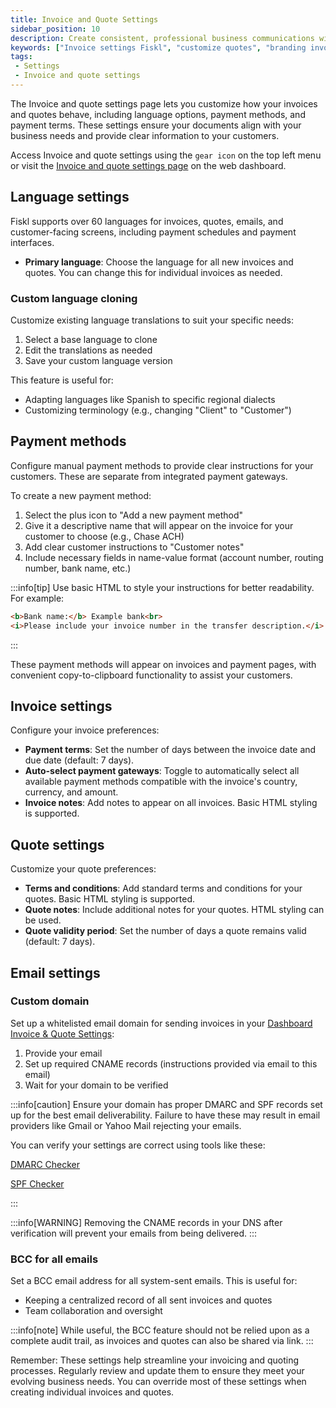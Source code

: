 ```yaml
---
title: Invoice and Quote Settings
sidebar_position: 10
description: Create consistent, professional business communications with Fiskl's customizable invoice and quote templates. Reflect your brand effectively.
keywords: ["Invoice settings Fiskl", "customize quotes", "branding invoices", "professional invoicing Fiskl", "quote templates"]
tags:
 - Settings
 - Invoice and quote settings
---
```


The Invoice and quote settings page lets you customize how your invoices and quotes behave, including language options, payment methods, and payment terms. These settings ensure your documents align with your business needs and provide clear information to your customers.

Access Invoice and quote settings using the `gear icon` on the top left menu or visit the [Invoice and quote settings page](https://my.fiskl.com/invoice-settings) on the web dashboard.

## Language settings

Fiskl supports over 60 languages for invoices, quotes, emails, and customer-facing screens, including payment schedules and payment interfaces.

- **Primary language**: Choose the language for all new invoices and quotes. You can change this for individual invoices as needed.

### Custom language cloning

Customize existing language translations to suit your specific needs:

1. Select a base language to clone
2. Edit the translations as needed
3. Save your custom language version

This feature is useful for:
- Adapting languages like Spanish to specific regional dialects
- Customizing terminology (e.g., changing "Client" to "Customer")

## Payment methods

Configure manual payment methods to provide clear instructions for your customers. These are separate from integrated payment gateways.

To create a new payment method:

1. Select the plus icon to "Add a new payment method"
2. Give it a descriptive name that will appear on the invoice for your customer to choose (e.g., Chase ACH)
3. Add clear customer instructions to "Customer notes"
4. Include necessary fields in name-value format (account number, routing number, bank name, etc.)

:::info[tip]
Use basic HTML to style your instructions for better readability. For example:
```html
<b>Bank name:</b> Example bank<br>
<i>Please include your invoice number in the transfer description.</i>
```
:::

These payment methods will appear on invoices and payment pages, with convenient copy-to-clipboard functionality to assist your customers.

## Invoice settings

Configure your invoice preferences:

- **Payment terms**: Set the number of days between the invoice date and due date (default: 7 days).
- **Auto-select payment gateways**: Toggle to automatically select all available payment methods compatible with the invoice's country, currency, and amount.
- **Invoice notes**: Add notes to appear on all invoices. Basic HTML styling is supported.

## Quote settings

Customize your quote preferences:

- **Terms and conditions**: Add standard terms and conditions for your quotes. Basic HTML styling is supported.
- **Quote notes**: Include additional notes for your quotes. HTML styling can be used.
- **Quote validity period**: Set the number of days a quote remains valid (default: 7 days).

## Email settings

### Custom domain

Set up a whitelisted email domain for sending invoices in your [Dashboard Invoice & Quote Settings](https://my.fiskl.com/invoice-settings):

1. Provide your email
2. Set up required CNAME records (instructions provided via email to this email)
3. Wait for your domain to be verified

:::info[caution]
Ensure your domain has proper DMARC and SPF records set up for the best email deliverability. Failure to have these may result in email providers like Gmail or Yahoo Mail rejecting your emails.

You can verify your settings are correct using tools like these:

[DMARC Checker](https://dnschecker.org/dmarc-record-validation.php)


[SPF Checker](https://dnschecker.org/spf-record-validation.php)

:::

:::info[WARNING]
Removing the CNAME records in your DNS after verification will prevent your emails from being delivered.
:::

### BCC for all emails
Set a BCC email address for all system-sent emails. This is useful for:
- Keeping a centralized record of all sent invoices and quotes
- Team collaboration and oversight

:::info[note]
While useful, the BCC feature should not be relied upon as a complete audit trail, as invoices and quotes can also be shared via link.
:::

Remember: These settings help streamline your invoicing and quoting processes. Regularly review and update them to ensure they meet your evolving business needs. You can override most of these settings when creating individual invoices and quotes.
